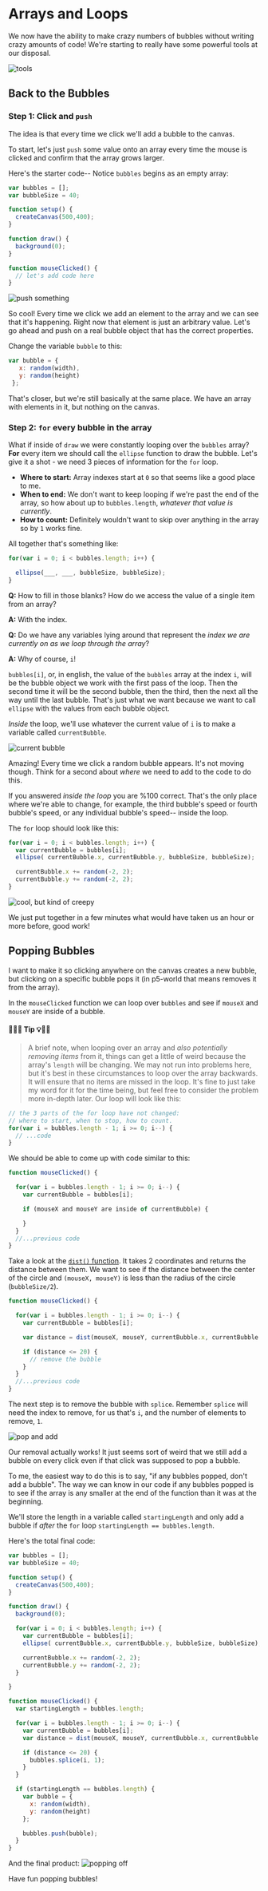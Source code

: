 # Arrays and Loops
We now have the ability to make crazy numbers of bubbles without writing crazy amounts of code! We're starting to really have some powerful tools at our disposal.

![tools](https://media.giphy.com/media/yhcqymRLlv7K8/giphy.gif)

## Back to the Bubbles

### Step 1: Click and `push`
The idea is that every time we click we'll add a bubble to the canvas.

To start, let's just `push` some value onto an array every time the mouse is clicked and confirm that the array grows larger.

Here's the starter code-- Notice `bubbles` begins as an empty array:

```javascript
var bubbles = [];
var bubbleSize = 40;

function setup() {
  createCanvas(500,400);
}

function draw() {
  background(0);
}

function mouseClicked() {
  // let's add code here
}
```

![push something](/resources/push-something.gif)

So cool! Every time we click we add an element to the array and we can see that it's happening. Right now that element is just an arbitrary value.  Let's go ahead and push on a real bubble object that has the correct properties.

Change the variable `bubble` to this:

```javascript
var bubble = {
   x: random(width),
   y: random(height)
 };
```

That's closer, but we're still basically at the same place. We have an array with elements in it, but nothing on the canvas.

### Step 2: `for` every bubble in the array

What if inside of `draw` we were constantly looping over the `bubbles` array?  **For** every item we should call the `ellipse` function to draw the bubble.  Let's give it a shot - we need 3 pieces of information for the `for` loop.

- **Where to start:**  Array indexes start at `0` so that seems like a good place to me.
- **When to end:** We don't want to keep looping if we're past the end of the array, so how about up to `bubbles.length`, *whatever that value is currently*.
- **How to count:** Definitely wouldn't want to skip over anything in the array so by `1` works fine.

All together that's something like:

```javascript
for(var i = 0; i < bubbles.length; i++) {

  ellipse(___, ___, bubbleSize, bubbleSize);
}
```

**Q:** How to fill in those blanks?  How do we access the value of a single item from an array?

**A:** With the index.

**Q:** Do we have any variables lying around that represent the *index we are currently on as we loop through the array*?

**A:** Why of course, `i`!

`bubbles[i]`, or, in english, the value of the `bubbles` array at the index `i`, will be the bubble object we work with the first pass of the loop. Then the second time it will be the second bubble, then the third, then the next all the way until the last bubble.  That's just what we want because we want to call `ellipse` with the values from each bubble object.

*Inside* the loop, we'll use whatever the current value of `i` is to make a variable called `currentBubble`.

![current bubble](/resources/currentBubble.gif)

Amazing! Every time we click a random bubble appears. It's not moving though.  Think for a second about *where* we need to add to the code to do this.

If you answered *inside the loop* you are %100 correct. That's the only place where we're able to change, for example, the third bubble's speed or fourth bubble's speed, or any individual bubble's speed-- inside the loop.

The `for` loop should look like this:

```javascript
for(var i = 0; i < bubbles.length; i++) {
  var currentBubble = bubbles[i];
  ellipse( currentBubble.x, currentBubble.y, bubbleSize, bubbleSize);

  currentBubble.x += random(-2, 2);
  currentBubble.y += random(-2, 2);
}
```

![cool, but kind of creepy](/resources/kind-of-creepy.gif)

We just put together in a few minutes what would have taken us an hour or more before, good work!

## Popping Bubbles

I want to make it so clicking anywhere on the canvas creates a new bubble, but clicking on a specific bubble pops it (in p5-world that means removes it from the array).

In the `mouseClicked` function we can loop over `bubbles` and see if `mouseX` and `mouseY` are inside of a bubble.

#### 🔔🔑💡 Tip 💡🔑🔔
> A brief note, when looping over an array and *also potentially removing items* from it, things can get a little of weird because the array's `length` will be changing. We may not run into problems here, but it's best in these circumstances to loop over the array backwards. It will ensure that no items are missed in the loop.  It's fine to just take my word for it for the time being, but feel free to consider the problem more in-depth later. Our loop will look like this:
 ```javascript
 // the 3 parts of the for loop have not changed:
 // where to start, when to stop, how to count.
 for(var i = bubbles.length - 1; i >= 0; i--) {
   // ...code
 }
 ```
We should be able to come up with code similar to this:

```javascript
function mouseClicked() {

  for(var i = bubbles.length - 1; i >= 0; i--) {
    var currentBubble = bubbles[i];

    if (mouseX and mouseY are inside of currentBubble) {

    }
  }
  //...previous code
}
```

Take a look at the [`dist()` function](https://p5js.org/reference/#/p5/dist). It takes 2 coordinates and returns the distance between them.  We want to see if the distance between the center of the circle and `(mouseX, mouseY)` is less than the radius of the circle (`bubbleSize/2`).

```javascript
function mouseClicked() {

  for(var i = bubbles.length - 1; i >= 0; i--) {
    var currentBubble = bubbles[i];

    var distance = dist(mouseX, mouseY, currentBubble.x, currentBubble.y)

    if (distance <= 20) {
      // remove the bubble
    }
  }
  //...previous code
}
```

The next step is to remove the bubble with `splice`. Remember `splice` will need the index to remove, for us that's `i`, and the number of elements to remove, `1`.

![pop and add](/resources/pop-and-add.gif)

Our removal actually works! It just seems sort of weird that we still add a bubble on every click even if that click was supposed to pop a bubble.

To me, the easiest way to do this is to say, "if any bubbles popped, don't add a bubble".  The way we can know in our code if any bubbles popped is to see if the array is any smaller at the end of the function than it was at the beginning.  

We'll store the length in a variable called `startingLength` and only add a bubble if *after* the `for` loop `startingLength == bubbles.length`.

Here's the total final code:

```javascript
var bubbles = [];
var bubbleSize = 40;

function setup() {
  createCanvas(500,400);
}

function draw() {
  background(0);

  for(var i = 0; i < bubbles.length; i++) {
    var currentBubble = bubbles[i];
    ellipse( currentBubble.x, currentBubble.y, bubbleSize, bubbleSize);

    currentBubble.x += random(-2, 2);
    currentBubble.y += random(-2, 2);
  }

}

function mouseClicked() {
  var startingLength = bubbles.length;

  for(var i = bubbles.length - 1; i >= 0; i--) {
    var currentBubble = bubbles[i];
    var distance = dist(mouseX, mouseY, currentBubble.x, currentBubble.y)

    if (distance <= 20) {
      bubbles.splice(i, 1);
    }
  }

  if (startingLength == bubbles.length) {
    var bubble = {
      x: random(width),
      y: random(height)
    };

    bubbles.push(bubble);
  }
}
```

And the final product:
![popping off](/resources/popping-off.gif)

Have fun popping bubbles!
